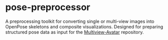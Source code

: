 # pose-preprocessor
A preprocessing toolkit for converting single or multi-view images into OpenPose skeletons and composite visualizations. Designed for preparing structured pose data as input for the [Multiview-Avatar](https://github.com/ArcherFMY/Multiview-Avatar)  repository.
